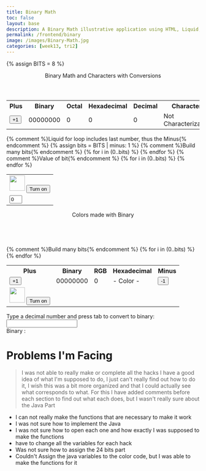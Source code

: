 ```yaml
---
title: Binary Math
toc: false
layout: base
description: A Binary Math illustrative application using HTML, Liquid, and JavaScript.
permalink: /frontend/binary
image: /images/Binary-Math.jpg
categories: [week13, tri2]
---
```


<!-- Hack 1: add a character display to text when 8 bits, determine if printable or not printable -->
<!-- Hack 2: change to 24 bits and add a color code and display color when 24 bits, think about display on this one -->
<!-- Hack 3: do your own thing -->

{% assign BITS = 8 %}

<style>
.table {
    border-color: red;
}
</style>
<div class="container bg-primary">
    <header class="pb-3 mb-4 border-bottom border-primary text-dark">
        <span class="fs-4">Binary Math and Characters with Conversions</span>
    </header>
    <div class="row justify-content-md-center">
        <div class="col-8">
            <table class="table">
            <tr id="table">
                <th>Plus</th>
                <th>Binary</th>
                <th>Octal</th>
                <th>Hexadecimal</th>
                <th>Decimal</th>
                <th>Character</th>
                <th>Minus</th>
            </tr>
            <tr>
                <td><button type="button" id="add1" onclick="add(1)">+1</button></td>
                <td id="binary">00000000</td>
                <td id="octal">0</td>
                <td id="hexadecimal">0</td>
                <td id="decimal">0</td>
                <td id ="character">Not Characterizable</td>
                <td><button type="button" id="sub1" onclick="add(-1)">-1</button></td>
            </tr>
            </table>
        </div>
        <div class="col-12">
            {% comment %}Liquid for loop includes last number, thus the Minus{% endcomment %}
            {% assign bits = BITS | minus: 1 %} 
            <table class="table">
            <tr>
                {% comment %}Build many bits{% endcomment %}
                {% for i in (0..bits) %}
                <td><img class="img-responsive py-3" id="bulb{{ i }}" src="{{site.baseurl}}/images/bulb_off.png" alt="" width="40" height="Auto">
                    <button type="button" id="butt{{ i }}" onclick="javascript:toggleBit({{ i }})">Turn on</button>
                </td>
                {% endfor %}
            </tr>
            <tr>
                {% comment %}Value of bit{% endcomment %}
                {% for i in (0..bits) %}
                <td><input type='text' id="digit{{ i }}" Value="0" size="1" readonly></td>
                {% endfor %}
            </tr>
            <table class="table">
            <tr id="table">
                <th>Plus</th>
                <th>Binary</th>
                <th>RGB</th>
                <th>Hexadecimal</th>
                <th>Minus</th>
            </tr>
    <header class="b-3 mb-4 border-bottom border-primary text-dark">
            <span class="fs-4">Colors made with Binary</span>
    </header>
            <tr>
                <td><button type="button" id="add2" onclick="add(1)">+1</button></td>
                <td id="binary">00000000</td>
                <td id="hexadecimal">0</td>
                <td id ="RGB"> - Color - </td>
                <td><button type="button" id="sub2" onclick="add(-1)">-1</button></td>
            </tr>
            <br>
            <tr>
                {% comment %}Build many bits{% endcomment %}
                {% for i in (0..bits) %}
                <td><img class="img-responsive py-3" id="bulb{{ i }}" src="{{site.baseurl}}/images/bulb_off.png" alt="" width="40" height="Auto">
                    <button type="button" id="butt{{ i }}" onclick="javascript:toggleBit({{ i }})">Turn on</button>
                </td>
                {% endfor %}
            </tr>
            <!--Add Java Table Data here-->
            </table>

<script>
    const BITS = {{ BITS }};
    const MAX = 2 ** BITS - 1;
    const MSG_ON = "Turn on";
    const IMAGE_ON = "{{site.baseurl}}/images/bulb_on.gif";
    const MSG_OFF = "Turn off";
    const IMAGE_OFF = "{{site.baseurl}}/images/bulb_off.png"

    // return string with current value of each bit
    function getBits() {
        let bits = "";
        for(let i = 0; i < BITS; i++) {
        bits = bits + document.getElementById('digit' + i).value;
        }
        return bits;
    }
     function getBitsRed() {
        let bits = "";
        for(let i = 0; i < BITS; i++) {
        bits = bits + document.getElementById('digit' + i).value;
        }
        return bits;
    }
     function getBitsGreen() {
        let bits = "";
        for(let i = 0; i < BITS; i++) {
        bits = bits + document.getElementById('digit' + i).value;
        }
        return bits;
    }
     function getBitsBlue() {
        let bits = "";
        for(let i = 0; i < BITS; i++) {
        bits = bits + document.getElementById('digit' + i).value;
        }
        return bits;
    }
    // setter for DOM values
    function setConversions(binary) {
        document.getElementById('binary').innerHTML = binary;
        // Octal conversion
        document.getElementById('octal').innerHTML = parseInt(binary, 2).toString(8);
        // Hexadecimal conversion
        document.getElementById('hexadecimal').innerHTML = parseInt(binary, 2).toString(16);
        // Decimal conversion
        document.getElementById('decimal').innerHTML = parseInt(binary, 2).toString();
    }
        else {
            document.getElementById('character').innerHTML = "Not Characterizable";
        }
    //
    function decimal_2_base(decimal, base) {
        let conversion = "";
        // loop to convert to base
        do {
        let digit = decimal % base;
        conversion = "" + digit + conversion; // what does this do?
        decimal = ~~(decimal / base);         // what does this do?
        } while (decimal > 0);                  // why while at the end? what is ~~?
        // loop to pad with zeros
        if (base === 2) {                        // only pad for binary conversions
        for (let i = 0; conversion.length < BITS; i++) {
            conversion = "0" + conversion;
        }
        return conversion;
    }
    // toggle selected bit and recalculate
    function toggleBit(i) {
        //alert("Digit action: " + i );
        const dig = document.getElementById('digit' + i);
        const image = document.getElementById('bulb' + i);
        const butt = document.getElementById('butt' + i);
        // Change digit and visual
        if (image.src.match(IMAGE_ON)) {
        dig.value = 0;
        image.src = IMAGE_OFF;
        butt.innerHTML = MSG_ON;
        } else {
        dig.value = 1;
        image.src = IMAGE_ON;
        butt.innerHTML = MSG_OFF;
        }
        // Binary numbers
        const binary = getBits();
        setConversions(binary);
    }
    // add is positive integer, subtract is negative integer
    function add(n) {
        let binary = getBits();
        // convert to decimal and do math
        let decimal = parseInt(binary, 2);
        if (n > 0) {  // PLUS
        decimal = MAX === decimal ? 0 : decimal += n; // OVERFLOW or PLUS
        } else  {     // MINUS
        decimal = 0 === decimal ? MAX : decimal += n; // OVERFLOW or MINUS
        }
        // convert the result back to binary
        binary = decimal_2_base(decimal, 2);
        // update conversions
        setConversions(binary);
        // update bits
        for (let i = 0; i < binary.length; i++) {
        let digit = binary.substr(i, 1);
        document.getElementById('digit' + i).value = digit;
        if (digit === "1") {
            document.getElementById('bulb' + i).src = IMAGE_ON;
            document.getElementById('butt' + i).innerHTML = MSG_OFF;
        } 
    }
</script>

<div class="container bg-primary">
    <form>
        <div class="form-group row">
            Type a decimal number and press tab to convert to binary:
            <div>
                <input onblur="convert()" type="text" name="decimal" id="decimal"/><br>
            </div>
        </div>
        <div class="form-group row">
            Binary : <span id="binary" ></span>
        </div>
    </form>
</div>

<script>
    function convert(){
        var array = document.getElementsByName('decimal');  // user input (can be letters, symbols, etc. (strings))
        if (array[array.length-1].value.length != 0) {  // skip the process if user input is literally nothing 
            var binary = [];  // stores binary result
            var decimal = parseInt(array[0].value)  // user decimal input
            var rem;  // temporary variable to store remainder
            if (decimal == "0") {  // if user input is decimal 0, binary output will also be 0
                binary.unshift("0");
            }
            else {
                while (decimal != 0){  // continues until quotient becomes 0  
                    rem = decimal%2;  // %2 calculates the remainder of given decimal
                    binary.unshift(rem);  // stores remainder 
                    decimal = Math.floor(decimal/2)  // rounds down decimal / 2
                }
            } 
            const final = binary.join('');  // converts array to string (for example, array may be 1,0,1,0,0 and a string is 10100)
            document.getElementById('binary').innerHTML = final;   // sends binary to html
        }
        document.getElementById("decimal").focus();
    }
</script>

# Problems I'm Facing

> I was not able to really make or complete all the hacks
I have a good idea of what I'm supposed to do, I just can't really find out how to do it, I wish this was a bit more organized and that I could actually see what corresponds to what. For this I have added comments before each section to find out what each does, but I wasn't really sure about the Java Part
- I can not really make the functions that are necessary to make it work
- I was not sure how to implement the Java
- I was not sure how to open each one and how exactly I was supposed to make the functions
- have to change all the variables for each hack
- Was not sure how to assign the 24 bits part
- Couldn't Assign the java variables to the color code, but I was able to make the functions for it
